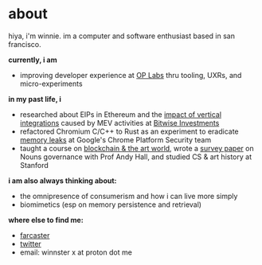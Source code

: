 # about

hiya, i'm winnie. im a computer and software enthusiast based in san francisco. 

**currently, i am**

- improving developer experience at [OP Labs](https://optimism.io/) thru tooling, UXRs, and micro-experiments

**in my past life, i**

* researched about EIPs in Ethereum and the [impact of vertical integrations](https://www.searcherbuilder.pics/) caused by MEV activities at [Bitwise Investments](https://bitwiseinvestments.com/)
* refactored Chromium C/C++ to Rust as an experiment to eradicate [memory leaks](https://www.chromium.org/for-testers/bug-reporting-guidelines/) at Google's Chrome Platform Security team
* taught a course on [blockchain & the art world](https://explorecourses.stanford.edu/search?view=catalog&filter-coursestatus-Active=on&page=0&catalog=&q=ARTHIST+69SI%3A+Blockchain%2C+NFTs%2C+and+the+Art+World&collapse=), wrote a [survey paper](https://docs.google.com/document/d/1ZfEjW2PlPb-KC0AWAsLrACpdGMuG0s5E96V2_hPvJ2g/edit?usp=sharing) on Nouns governance with Prof Andy Hall, and studied CS & art history at Stanford

**i am also always thinking about:** 

- the omnipresence of consumerism and how i can live more simply 
- biomimetics (esp on memory persistence and retrieval)

**where else to find me:**

- [farcaster](https://warpcast.com/wx)
- [twitter](https://twitter.com/winnsterx) 
- email: winnster x at proton dot me



